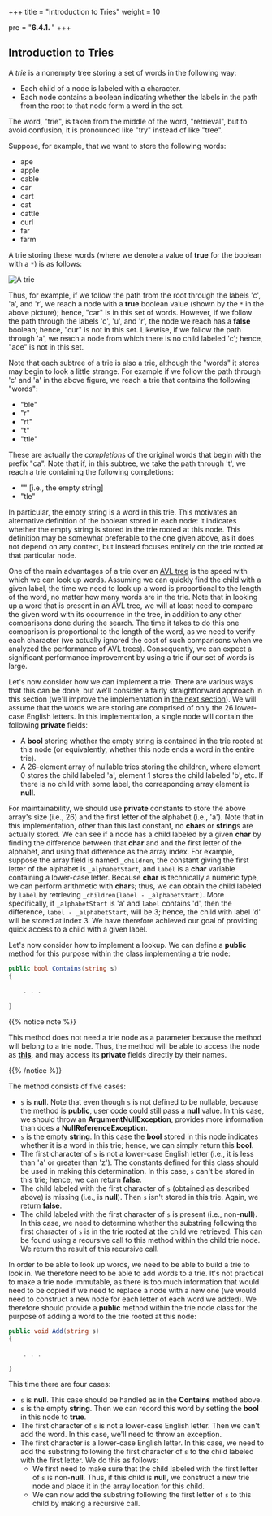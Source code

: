 +++
title = "Introduction to Tries"
weight = 10

pre = "<b>6.4.1. </b>"
+++

## Introduction to Tries

A *trie* is a nonempty tree storing a set of words in the following way:

  - Each child of a node is labeled with a character.
  - Each node contains a boolean indicating whether the labels in the
    path from the root to that node form a word in the set.

The word, "trie", is taken from the middle of the word, "retrieval", but
to avoid confusion, it is pronounced like "try" instead of like "tree".

Suppose, for example, that we want to store the following words:

  - ape
  - apple
  - cable
  - car
  - cart
  - cat
  - cattle
  - curl
  - far
  - farm

A trie storing these words (where we denote a value of **true** for the
boolean with a `*`) is as follows:

![A trie](trie-example.jpg)

Thus, for example, if we follow the path from the root through the
labels 'c', 'a', and 'r', we reach a node with a **true** boolean value
(shown by the `*` in the above picture); hence, "car" is in this set of
words. However, if we follow the path through the labels 'c', 'u', and
'r', the node we reach has a **false** boolean; hence, "cur" is not in
this set. Likewise, if we follow the path through 'a', we reach a node
from which there is no child labeled 'c'; hence, "ace" is not in this
set.

Note that each subtree of a trie is also a trie, although the "words" it
stores may begin to look a little strange. For example if we follow the
path through 'c' and 'a' in the above figure, we reach a trie that
contains the following "words":

  - "ble"
  - "r"
  - "rt"
  - "t"
  - "ttle"

These are actually the *completions* of the original words that begin
with the prefix "ca". Note that if, in this subtree, we take the path
through 't', we reach a trie containing the following completions:

  - "" \[i.e., the empty string\]
  - "tle"

In particular, the empty string is a word in this trie. This motivates
an alternative definition of the boolean stored in each node: it
indicates whether the empty string is stored in the trie rooted at this
node. This definition may be somewhat preferable to the one given above,
as it does not depend on any context, but instead focuses entirely on
the trie rooted at that particular node.

One of the main advantages of a trie over an [AVL
tree](/trees/avl) is the speed with
which we can look up words. Assuming we can quickly find the child with
a given label, the time we need to look up a word is proportional to the
length of the word, no matter how many words are in the trie. Note that
in looking up a word that is present in an AVL tree, we will at least
need to compare the given word with its occurrence in the tree, in
addition to any other comparisons done during the search. The time it
takes to do this one comparison is proportional to the length of the
word, as we need to verify each character (we actually ignored the cost
of such comparisons when we analyzed the performance of AVL trees).
Consequently, we can expect a significant performance improvement by
using a trie if our set of words is large.

Let's now consider how we can implement a trie. There are various ways
that this can be done, but we'll consider a fairly straightforward
approach in this section (we'll improve the implementation in [the next
section](/trees/tries/multiple-impl)). We
will assume that the words we are storing are comprised of only the 26
lower-case English letters. In this implementation, a single node will
contain the following **private** fields:

  - A **bool** storing whether the empty string is contained in the trie
    rooted at this node (or equivalently, whether this node ends a word
    in the entire trie).
  - A 26-element array of nullable tries storing the children, where element 0
    stores the child labeled 'a', element 1 stores the child labeled
    'b', etc. If there is no child with some label, the corresponding
    array element is **null**.

For maintainability, we should use **private** constants to store the above array's size (i.e., 26) and the first letter of the alphabet (i.e., 'a'). Note that in this implementation, other than this last constant, no **char**s or **string**s are
actually stored. We can see if a node has a child labeled by a given
**char** by finding the difference between that **char** and and the first letter of the alphabet, and
using that difference as the array index. For example, suppose the array
field is named `_children`, the constant giving the first letter of the alphabet is `_alphabetStart`, and `label` is a **char** variable
containing a lower-case letter. Because **char** is technically a
numeric type, we can perform arithmetic with **char**s; thus, we can
obtain the child labeled by `label` by retrieving
`_children[label - _alphabetStart]`. More specifically, if `_alphabetStart` is 'a' and `label`
contains 'd', then the difference, `label - _alphabetStart`, will be 3; hence,
the child with label 'd' will be stored at index 3. We have therefore
achieved our goal of providing quick access to a child with a given
label.

Let's now consider how to implement a lookup. We can define a **public**
method for this purpose within the class implementing a trie node:
```C#
public bool Contains(string s)
{
    
    . . .
    
}
```
{{% notice note %}}

This method does not need a trie node as a parameter because
the method will belong to a trie node. Thus, the method will be able to
access the node as
[**this**](/appendix/syntax/static-this), and may
access its **private** fields directly by their names. 

{{% /notice %}}

The method
consists of five cases:

  - `s` is **null**. Note that even though `s` is not defined to be nullable, because the method is **public**, user code could still pass a **null** value. In this case, we should throw an **ArgumentNullException**, provides more information than does a **NullReferenceException**.
  - `s` is the empty **string**. In this case the **bool** stored in
    this node indicates whether it is a word in this trie; hence, we can
    simply return this **bool**.
  - The first character of `s` is not a lower-case English letter (i.e.,
    it is less than 'a' or greater than 'z'). The constants defined for this class should be used in making this determination. In this case, `s` can't be stored
    in this trie; hence, we can return **false**.
  - The child labeled with the first character of `s` (obtained as
    described above) is missing (i.e., is **null**). Then `s` isn't
    stored in this trie. Again, we return **false**.
  - The child labeled with the first character of `s` is present (i.e.,
    non-**null**). In this case, we need to determine whether the
    substring following the first character of `s` is in the trie rooted
    at the child we retrieved. This can be found using a recursive call
    to this method within the child trie node. We return the result of
    this recursive call.

In order to be able to look up words, we need to be able to build a trie
to look in. We therefore need to be able to add words to a trie. It's
not practical to make a trie node immutable, as there is too much
information that would need to be copied if we need to replace a node
with a new one (we would need to construct a new node for each letter of
each word we added). We therefore should provide a **public** method
within the trie node class for the purpose of adding a word to the trie
rooted at this node:
```C#
public void Add(string s)
{
    
    . . .

}
```
This time there are four cases:

  - `s` is **null**. This case should be handled as in the **Contains** method above.
  - `s` is the empty **string**. Then we can record this word by setting
    the **bool** in this node to **true**.
  - The first character of `s` is not a lower-case English letter. Then
    we can't add the word. In this case, we'll need to throw an
    exception.
  - The first character is a lower-case English letter. In this case, we
    need to add the substring following the first character of `s` to
    the child labeled with the first letter. We do this as follows:
      - We first need to make sure that the child labeled with the first letter of `s` is non-**null**. Thus, if this child is **null**, we construct a new trie node and place
        it in the array location for this child.
      - We can now
        add the substring following the first letter of `s` to this child by
        making a recursive call.
